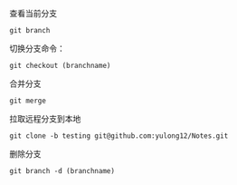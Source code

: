查看当前分支
```
git branch
```
切换分支命令：

```
git checkout (branchname)
```
合并分支
```
git merge 
```

拉取远程分支到本地
```
git clone -b testing git@github.com:yulong12/Notes.git
```
删除分支
```
git branch -d (branchname)
```
